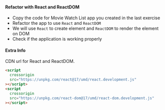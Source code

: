 #### Refactor with React and ReactDOM

- Copy the code for Movie Watch List app you created in the last exercise
- Refactor the app to use `React` and `ReactDOM`
- We will use `React` to create element and `ReactDOM` to render the element on DOM
- Check if the application is working properly

#### Extra Info

CDN url for React and ReactDOM.

```html
<script
  crossorigin
  src="https://unpkg.com/react@17/umd/react.development.js"
></script>
<script
  crossorigin
  src="https://unpkg.com/react-dom@17/umd/react-dom.development.js"
></script>
```
